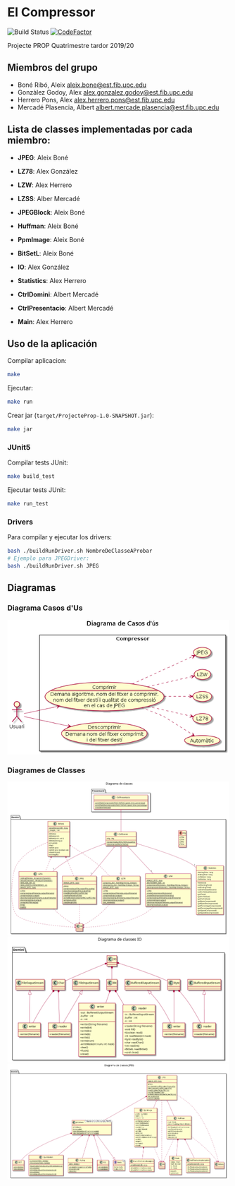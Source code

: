 # El Compressor 
![Build Status](https://github.com/Leixb/Compressor_PROP/workflows/Java%20CI/badge.svg)
[![CodeFactor](https://www.codefactor.io/repository/github/leixb/compressor_prop/badge?s=f6f48f3e67e69da4aefc3048aba7e871deb081ed)](https://www.codefactor.io/repository/github/leixb/compressor_prop)

Projecte PROP Quatrimestre tardor 2019/20

## Miembros del grupo

- Boné Ribó, Aleix <aleix.bone@est.fib.upc.edu>
- Gonzàlez Godoy, Alex <alex.gonzalez.godoy@est.fib.upc.edu>
- Herrero Pons, Alex <alex.herrero.pons@est.fib.upc.edu>
- Mercadé Plasencia, Albert <albert.mercade.plasencia@est.fib.upc.edu>

## Lista de classes implementadas por cada miembro:

- **JPEG**: Aleix Boné
- **LZ78**: Alex González
- **LZW**: Alex Herrero
- **LZSS**: Alber Mercadé

- **JPEGBlock**: Aleix Boné
- **Huffman**: Aleix Boné
- **PpmImage**: Aleix Boné
- **BitSetL**: Aleix Boné
- **IO**: Alex González
- **Statistics**: Alex Herrero 
- **CtrlDomini**: Albert Mercadé
- **CtrlPresentacio**:  Albert Mercadé
- **Main**: Alex Herrero

## Uso de la aplicación

Compilar aplicacion:
```bash
make
```

Ejecutar:
```bash
make run
```
Crear jar (`target/ProjecteProp-1.0-SNAPSHOT.jar`):
```bash
make jar
```

### JUnit5

Compilar tests JUnit:
```bash
make build_test
```
Ejecutar tests JUnit:
```bash
make run_test
```

### Drivers
Para compilar y ejecutar los drivers:
```bash
bash ./buildRunDriver.sh NombreDeClasseAProbar
# Ejemplo para JPEGDriver:
bash ./buildRunDriver.sh JPEG
```

## Diagramas

### Diagrama Casos d'Us

![Diagrama Casos d'us](doc/UML/CasosUs.png)

### Diagrames de Classes

![Diagrama Classes](doc/UML/DiagramaClasses.png)
![Diagrama Classes IO](doc/UML/DiagramaClasses_IO.png)
![Diagrama Classes JPEG](doc/UML/DiagramaClasses_JPEG.png)
